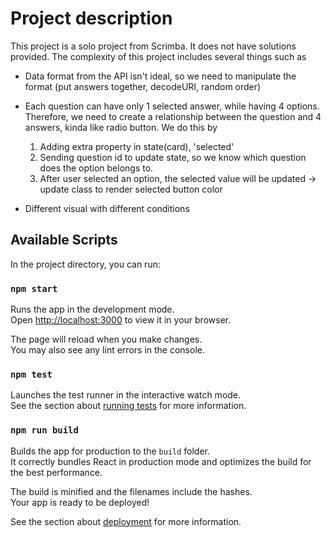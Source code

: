 # Project description

This project is a solo project from Scrimba. It does not have solutions provided.
The complexity of this project includes several things such as

- Data format from the API isn't ideal, so we need to manipulate the format (put answers together, decodeURI, random order)
- Each question can have only 1 selected answer, while having 4 options. Therefore, we need to create a relationship between the question and 4 answers, kinda like radio button.
  We do this by

  1. Adding extra property in state(card), 'selected'
  2. Sending question id to update state, so we know which question does the option belongs to.
  3. After user selected an option, the selected value will be updated -> update class to render selected button color

- Different visual with different conditions

## Available Scripts

In the project directory, you can run:

### `npm start`

Runs the app in the development mode.\
Open [http://localhost:3000](http://localhost:3000) to view it in your browser.

The page will reload when you make changes.\
You may also see any lint errors in the console.

### `npm test`

Launches the test runner in the interactive watch mode.\
See the section about [running tests](https://facebook.github.io/create-react-app/docs/running-tests) for more information.

### `npm run build`

Builds the app for production to the `build` folder.\
It correctly bundles React in production mode and optimizes the build for the best performance.

The build is minified and the filenames include the hashes.\
Your app is ready to be deployed!

See the section about [deployment](https://facebook.github.io/create-react-app/docs/deployment) for more information.
